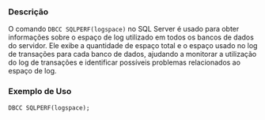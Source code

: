 ### Descrição
O comando `DBCC SQLPERF(logspace)` no SQL Server é usado para obter informações sobre o espaço de log utilizado em todos os bancos de dados do servidor. Ele exibe a quantidade de espaço total e o espaço usado no log de transações para cada banco de dados, ajudando a monitorar a utilização do log de transações e identificar possíveis problemas relacionados ao espaço de log.

### Exemplo de Uso
```sql
DBCC SQLPERF(logspace);
```
